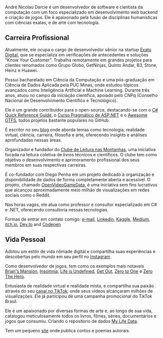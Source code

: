 André Nicolau Darcie é um desenvolvedor de software e cientista da computação com um foco especializado em desenvolvimento web backend e criação de jogos. Ele é apaixonado pela fusão de disciplinas humanísticas com ciências exatas, e de arte com tecnologia.

## Carreira Profissional

Atualmente, ele ocupa o cargo de desenvolvedor sênior na startup [Exato Digital](https://exato.digital/), que se especializa em verificações de antecedentes e soluções "Know Your Customer". Trabalha remotamente em grandes projetos para clientes renomados como Grupo Globo, GetNinjas, Quinto Andar, B3, Stone, Heinz e Huawei.

Possui bacharelado em Ciência da Computação e uma pós-graduação em Ciência de Dados Aplicada pela PUC Minas, onde estudou tópicos avançados como Inteligência Artificial e Machine Learning. Durante três anos, atuou no campo da iniciação científica, apoiado pelo CNPq (Conselho Nacional de Desenvolvimento Científico e Tecnológico).

Ele é um grande contribuidor para o open-source, destacando-se com o [C# Quick Reference Guide](https://github.com/andredarcie/csharp-quick-reference-guide), o [Curso Pragmático de ASP.NET](https://github.com/andredarcie/curso-pragmatico-de-csharp) e o [Awesome GTFS](https://github.com/andredarcie/awesome-gtfs), todos projetos bastante populares no GitHub.

É escritor no seu [blog](https://dev.to/andredarcie) onde aborda temas como tecnologia, realidade virtual, ciência, carreira, filosofia e arte, oferecendo insights e análises aprofundadas nessas áreas.

Organizador e fundador do [Clube de Leitura nas Montanhas](https://github.com/clube-de-leitura-nas-montanhas/agenda), uma iniciativa focada na leitura coletiva de livros técnicos e científicos. O clube tem como objetivo o desenvolvimento e aprimoramento profissional dos seus membros em suas respectivas carreiras.

É co-fundador com Diego Penha em um projeto dedicado à organização e disponibilidade de dados de forma completamente aberta e acessível. O projeto, chamado [OpenVideoGameData](https://www.openvideogamedata.com/), é uma iniciativa sem fins lucrativos que alcançou aproximadamente meio milhão de visualizações em redes sociais como o Reddit.

Nas horas vagas, ele atua como professor e consultor especializado em C# e .NET, oferecendo consultoria nessas tecnologias.

Formas de entrar em contato comigo: [e-mail](andrendarcie@gmail.com), [Linkedin](https://www.linkedin.com/in/andr%C3%A9-n-darcie-8b64817b/), [Kaggle](https://www.kaggle.com/andredarcie), [Medium](https://medium.com/@andrendarcie), [itch.io](https://andredarcie.itch.io/), [Dev.to](https://dev.to/andredarcie) and [Codepen](https://codepen.io/andredarcie)

## Vida Pessoal

Adotou um estilo de vida nômade digital e compartilha suas experiências e descobertas pelo mundo em seu perfil no [Instagram](https://www.instagram.com/andre.darcie/).

Como desenvolvedor de jogos, tem como os exemplos mais notaveis [Brian's Mansion](https://github.com/andredarcie/brians-mansion), [Insomnia](https://andredarcie.github.io/insomnia.html), [Life is Undefined](https://andredarcie.github.io/life-is-undefined/), [Get Out](https://andredarcie.github.io/get-out-game/), [Zero to One](https://andredarcie.itch.io/zero-to-one) e [Zero The Hero](https://andredarcie.itch.io/zero-the-hero).

Entusiasta de realidade virtual e realidade mista, e compartilha sua paixão através do seu [canal no TikTok](https://www.tiktok.com/@andre_do_vr), onde seus vídeos alcançaram milhões de visualizações. Ele já participou de uma campanha promocional do TikTok Brasil.

Ele é um apaixonado por diversas formas de arte e, ao longo de sua vida, catalogou meticulosamente todos os livros, filmes, séries, documentários e jogos que consumiu. Criando o repositorio de dados [My Life Data](https://github.com/andredarcie/my-life-data).

Tem um pequeno [site](https://andredarcie.blogspot.com/) onde publica contos e poemas autorais.